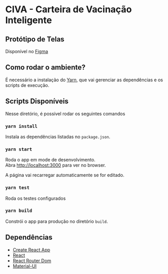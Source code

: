 # CIVA - Carteira de Vacinação Inteligente

## Protótipo de Telas
Disponível no [Figma](https://www.figma.com/file/ZoTyvrxNu709gqlSXv23Vu/CIVA-Prot%C3%B3tipo-Copy?node-id=0%3A1)

## Como rodar o ambiente?

É necessário a instalação do [Yarn](https://classic.yarnpkg.com/pt-BR/docs/getting-started), que vai gerenciar as dependências e os scripts de execução.

## Scripts Disponíveis

Nesse diretório, é possível rodar os seguintes comandos

### `yarn install`
Instala as dependências listadas no `package.json`.

### `yarn start`
Roda o app em mode de desenvolvimento.<br />
Abra [http://localhost:3000](http://localhost:3000) para ver no browser.

A página vai recarregar automaticamente se for editado.<br />

### `yarn test`
Roda os testes configurados

### `yarn build`

Constrói o app para produção no diretório `build`.<br />

## Dependências
- [Create React App](https://github.com/facebook/create-react-app)
- [React](https://pt-br.reactjs.org/)
- [React Router Dom](https://reactrouter.com/web/guides/quick-start)
- [Material-UI](https://material-ui.com/pt/)
